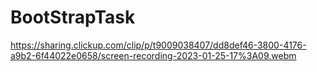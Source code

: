 # BootStrapTask

https://sharing.clickup.com/clip/p/t9009038407/dd8def46-3800-4176-a9b2-6f44022e0658/screen-recording-2023-01-25-17%3A09.webm
